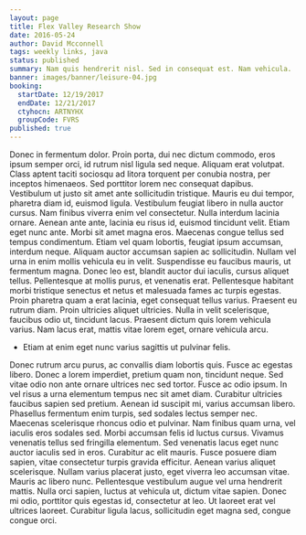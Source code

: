 ```yaml
---
layout: page
title: Flex Valley Research Show
date: 2016-05-24
author: David Mcconnell
tags: weekly links, java
status: published
summary: Nam quis hendrerit nisl. Sed in consequat est. Nam vehicula.
banner: images/banner/leisure-04.jpg
booking:
  startDate: 12/19/2017
  endDate: 12/21/2017
  ctyhocn: ARTNYHX
  groupCode: FVRS
published: true
---
```

Donec in fermentum dolor. Proin porta, dui nec dictum commodo, eros ipsum semper orci, id rutrum nisl ligula sed neque. Aliquam erat volutpat. Class aptent taciti sociosqu ad litora torquent per conubia nostra, per inceptos himenaeos. Sed porttitor lorem nec consequat dapibus. Vestibulum ut justo sit amet ante sollicitudin tristique. Mauris eu dui tempor, pharetra diam id, euismod ligula. Vestibulum feugiat libero in nulla auctor cursus. Nam finibus viverra enim vel consectetur. Nulla interdum lacinia ornare. Aenean ante ante, lacinia eu risus id, euismod tincidunt velit.
Etiam eget nunc ante. Morbi sit amet magna eros. Maecenas congue tellus sed tempus condimentum. Etiam vel quam lobortis, feugiat ipsum accumsan, interdum neque. Aliquam auctor accumsan sapien ac sollicitudin. Nullam vel urna in enim mollis vehicula eu in velit. Suspendisse eu faucibus mauris, ut fermentum magna. Donec leo est, blandit auctor dui iaculis, cursus aliquet tellus. Pellentesque at mollis purus, et venenatis erat. Pellentesque habitant morbi tristique senectus et netus et malesuada fames ac turpis egestas. Proin pharetra quam a erat lacinia, eget consequat tellus varius. Praesent eu rutrum diam. Proin ultricies aliquet ultricies. Nulla in velit scelerisque, faucibus odio ut, tincidunt lacus. Praesent dictum quis lorem vehicula varius. Nam lacus erat, mattis vitae lorem eget, ornare vehicula arcu.

* Etiam at enim eget nunc varius sagittis ut pulvinar felis.

Donec rutrum arcu purus, ac convallis diam lobortis quis. Fusce ac egestas libero. Donec a lorem imperdiet, pretium quam non, tincidunt neque. Sed vitae odio non ante ornare ultrices nec sed tortor. Fusce ac odio ipsum. In vel risus a urna elementum tempus nec sit amet diam. Curabitur ultricies faucibus sapien sed pretium. Aenean id suscipit mi, varius accumsan libero. Phasellus fermentum enim turpis, sed sodales lectus semper nec. Maecenas scelerisque rhoncus odio et pulvinar. Nam finibus quam urna, vel iaculis eros sodales sed. Morbi accumsan felis id luctus cursus. Vivamus venenatis tellus sed fringilla elementum. Sed venenatis lacus eget nunc auctor iaculis sed in eros. Curabitur ac elit mauris. Fusce posuere diam sapien, vitae consectetur turpis gravida efficitur.
Aenean varius aliquet scelerisque. Nullam varius placerat justo, eget viverra leo accumsan vitae. Mauris ac libero nunc. Pellentesque vestibulum augue vel urna hendrerit mattis. Nulla orci sapien, luctus at vehicula ut, dictum vitae sapien. Donec mi odio, porttitor quis egestas id, consectetur at leo. Ut laoreet erat vel ultrices laoreet. Curabitur ligula lacus, sollicitudin eget magna sed, congue congue orci.
